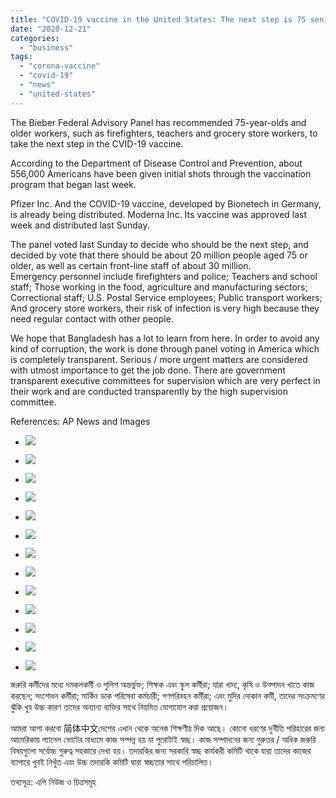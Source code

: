 ```yaml
---
title: "COVID-19 vaccine in the United States: The next step is 75 senior and emergency service workers"
date: "2020-12-21"
categories: 
  - "business"
tags: 
  - "corona-vaccine"
  - "covid-19"
  - "news"
  - "united-states"
---
```


The Bieber Federal Advisory Panel has recommended 75-year-olds and older workers, such as firefighters, teachers and grocery store workers, to take the next step in the CVID-19 vaccine.

According to the Department of Disease Control and Prevention, about 556,000 Americans have been given initial shots through the vaccination program that began last week.

Pfizer Inc. And the COVID-19 vaccine, developed by Bionetech in Germany, is already being distributed. Moderna Inc. Its vaccine was approved last week and distributed last Sunday.

The panel voted last Sunday to decide who should be the next step, and decided by vote that there should be about 20 million people aged 75 or older, as well as certain front-line staff of about 30 million.  
Emergency personnel include firefighters and police; Teachers and school staff; Those working in the food, agriculture and manufacturing sectors; Correctional staff; U.S. Postal Service employees; Public transport workers; And grocery store workers, their risk of infection is very high because they need regular contact with other people.

We hope that Bangladesh has a lot to learn from here. In order to avoid any kind of corruption, the work is done through panel voting in America which is completely transparent. Serious / more urgent matters are considered with utmost importance to get the job done. There are government transparent executive committees for supervision which are very perfect in their work and are conducted transparently by the high supervision committee.

References: AP News and Images

- ![](images/1000-1.jpeg)
    
- ![](images/1000-2.jpeg)
    
- ![](images/1000-8.jpeg)
    
- ![](images/1000-9.jpeg)
    
- ![](images/1000-3.jpeg)
    
- ![](images/1000-4.jpeg)
    
- ![](images/1000-5.jpeg)
    
- ![](images/1000-10.jpeg)
    
- ![](images/1000-6.jpeg)
    
- ![](images/1000-7.jpeg)
    
- ![](images/1000-11.jpeg)
    
- ![](images/1000-12.jpeg)
    
- ![](images/1000-13.jpeg)
    

জরুরি কর্মীদের মধ্যে দমকলকর্মী ও পুলিশ অন্তর্ভুক্ত; শিক্ষক এবং স্কুল কর্মীরা; যারা খাদ্য, কৃষি ও উত্পাদন খাতে কাজ করছেন; সংশোধন কর্মীরা; মার্কিন ডাক পরিষেবা কর্মচারী; গণপরিবহন কর্মীরা; এবং মুদির দোকান কর্মী, তাদের সংক্রমণের ঝুঁকি খুব উচ্চ কারণ তাদের অন্যান্য ব্যক্তির সাথে নিয়মিত যোগাযোগ করা প্রয়োজন।

আমরা আশা করবো 简体中文দেশের এখান থেকে অনেক শিক্ষণীয় দিক আছে। কোনো ধরণের দুর্নীতি পরিহারের জন্য আমেরিকায় প্যানেল ভোটের মাধ্যমে কাজ সম্পন্ন হয় যা পুরোটাই স্বচ্ছ। কাজ সম্পাদনের জন্য গুরুতর / অধিক জরুরি বিষয়গুলো সর্বোচ্চ গুরুত্ব সহকারে দেখা হয়। তদারকির জন্য সরকারি স্বচ্ছ কার্যকরী কমিটি থাকে যারা তাদের কাজের ব্যাপারে খুবই নিখুঁত এবং উচ্চ তদারকি কমিটি দ্বারা স্বচ্ছতার সাথে পরিচালিত।

তথ্যসূত্র: এপি নিউজ ও চিত্রসমূহ
